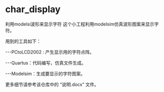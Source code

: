 # char_display
利用modelsi波形来显示字符
这个小工程利用modelsim仿真波形图案来显示字符。

用到的工具如下：

  ---PCtoLCD2002 : 产生显示用的字符点阵。

  ---Quartus：代码编写，仿真文件生成。

  ---Modelsim：生成要显示的字符图案。

更多细节请参考该仓库中的 “说明.docx”  文件。
